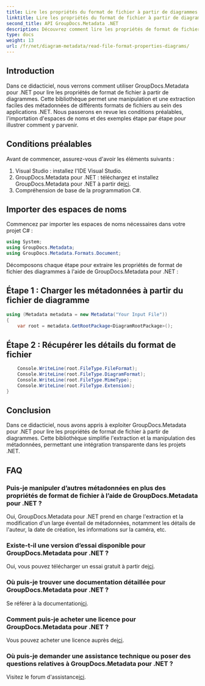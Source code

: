 ```yaml
---
title: Lire les propriétés du format de fichier à partir de diagrammes dans .NET
linktitle: Lire les propriétés du format de fichier à partir de diagrammes dans .NET
second_title: API GroupDocs.Metadata .NET
description: Découvrez comment lire les propriétés de format de fichier à partir de diagrammes dans .NET à l’aide de GroupDocs.Metadata. Extrayez facilement des métadonnées détaillées.
type: docs
weight: 13
url: /fr/net/diagram-metadata/read-file-format-properties-diagrams/
---
```

## Introduction
Dans ce didacticiel, nous verrons comment utiliser GroupDocs.Metadata pour .NET pour lire les propriétés de format de fichier à partir de diagrammes. Cette bibliothèque permet une manipulation et une extraction faciles des métadonnées de différents formats de fichiers au sein des applications .NET. Nous passerons en revue les conditions préalables, l'importation d'espaces de noms et des exemples étape par étape pour illustrer comment y parvenir.

## Conditions préalables
Avant de commencer, assurez-vous d'avoir les éléments suivants :
1. Visual Studio : installez l'IDE Visual Studio.
2.  GroupDocs.Metadata pour .NET : téléchargez et installez GroupDocs.Metadata pour .NET à partir de[ici](https://releases.groupdocs.com/metadata/net/).
3. Compréhension de base de la programmation C#.

## Importer des espaces de noms
Commencez par importer les espaces de noms nécessaires dans votre projet C# :
```csharp
using System;
using GroupDocs.Metadata;
using GroupDocs.Metadata.Formats.Document;
```

Décomposons chaque étape pour extraire les propriétés de format de fichier des diagrammes à l'aide de GroupDocs.Metadata pour .NET :
## Étape 1 : Charger les métadonnées à partir du fichier de diagramme
```csharp
using (Metadata metadata = new Metadata("Your Input File"))
{
    var root = metadata.GetRootPackage<DiagramRootPackage>();
```
## Étape 2 : Récupérer les détails du format de fichier
```csharp
    Console.WriteLine(root.FileType.FileFormat);
    Console.WriteLine(root.FileType.DiagramFormat);
    Console.WriteLine(root.FileType.MimeType);
    Console.WriteLine(root.FileType.Extension);
}
```

## Conclusion
Dans ce didacticiel, nous avons appris à exploiter GroupDocs.Metadata pour .NET pour lire les propriétés de format de fichier à partir de diagrammes. Cette bibliothèque simplifie l'extraction et la manipulation des métadonnées, permettant une intégration transparente dans les projets .NET.

## FAQ
### Puis-je manipuler d’autres métadonnées en plus des propriétés de format de fichier à l’aide de GroupDocs.Metadata pour .NET ?
Oui, GroupDocs.Metadata pour .NET prend en charge l'extraction et la modification d'un large éventail de métadonnées, notamment les détails de l'auteur, la date de création, les informations sur la caméra, etc.
### Existe-t-il une version d’essai disponible pour GroupDocs.Metadata pour .NET ?
 Oui, vous pouvez télécharger un essai gratuit à partir de[ici](https://releases.groupdocs.com/).
### Où puis-je trouver une documentation détaillée pour GroupDocs.Metadata pour .NET ?
 Se référer à la documentation[ici](https://reference.groupdocs.com/metadata/net/).
### Comment puis-je acheter une licence pour GroupDocs.Metadata pour .NET ?
 Vous pouvez acheter une licence auprès de[ici](https://purchase.groupdocs.com/buy).
### Où puis-je demander une assistance technique ou poser des questions relatives à GroupDocs.Metadata pour .NET ?
 Visitez le forum d'assistance[ici](https://forum.groupdocs.com/c/metadata/14).